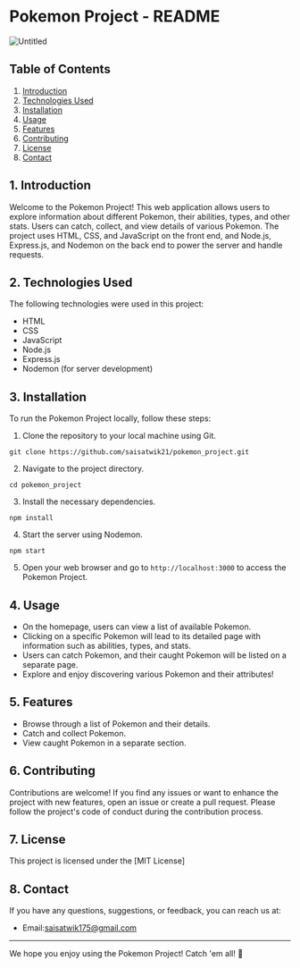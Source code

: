 # Pokemon Project - README

![Untitled](https://github.com/saisatwik21/Pokemon_project/assets/97023666/6fb1c780-c112-44a7-823e-3757e9b11699)


## Table of Contents
1. [Introduction](#introduction)
2. [Technologies Used](#technologies-used)
3. [Installation](#installation)
4. [Usage](#usage)
5. [Features](#features)
6. [Contributing](#contributing)
7. [License](#license)
8. [Contact](#contact)

## 1. Introduction
Welcome to the Pokemon Project! This web application allows users to explore information about different Pokemon, their abilities, types, and other stats. Users can catch, collect, and view details of various Pokemon. The project uses HTML, CSS, and JavaScript on the front end, and Node.js, Express.js, and Nodemon on the back end to power the server and handle requests.

## 2. Technologies Used
The following technologies were used in this project:

- HTML
- CSS
- JavaScript
- Node.js
- Express.js
- Nodemon (for server development)

## 3. Installation
To run the Pokemon Project locally, follow these steps:

1. Clone the repository to your local machine using Git.
```
git clone https://github.com/saisatwik21/pokemon_project.git
```

2. Navigate to the project directory.
```
cd pokemon_project
```

3. Install the necessary dependencies.
```
npm install
```

4. Start the server using Nodemon.
```
npm start
```

5. Open your web browser and go to `http://localhost:3000` to access the Pokemon Project.

## 4. Usage
- On the homepage, users can view a list of available Pokemon.
- Clicking on a specific Pokemon will lead to its detailed page with information such as abilities, types, and stats.
- Users can catch Pokemon, and their caught Pokemon will be listed on a separate page.
- Explore and enjoy discovering various Pokemon and their attributes!

## 5. Features
- Browse through a list of Pokemon and their details.
- Catch and collect Pokemon.
- View caught Pokemon in a separate section.


## 6. Contributing
Contributions are welcome! If you find any issues or want to enhance the project with new features, open an issue or create a pull request. Please follow the project's code of conduct during the contribution process.

## 7. License
This project is licensed under the [MIT License]

## 8. Contact
If you have any questions, suggestions, or feedback, you can reach us at:
- Email:saisatwik175@gmail.com


---

We hope you enjoy using the Pokemon Project! Catch 'em all! 🐾
